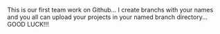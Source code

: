 This is our first team work on Github...
I create branchs with your names and you all can upload your projects in your named branch directory...
GOOD LUCK!!!
